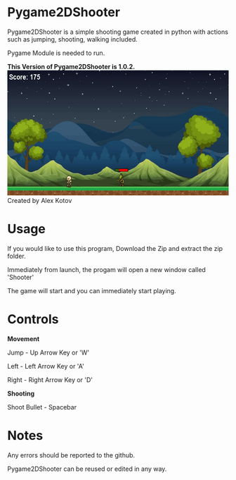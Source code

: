 # Pygame2DShooter

Pygame2DShooter is a simple shooting game created in python with actions such as jumping, shooting, walking included.

Pygame Module is needed to run.

**This Version of Pygame2DShooter is 1.0.2.**
![Demo](https://github.com/alexkotov10/Pygame2DShooter/blob/master/demo.gif)
Created by Alex Kotov

# Usage

If you would like to use this program, Download the Zip and extract the zip folder.

Immediately from launch, the progam will open a new window called 'Shooter'

The game will start and you can immediately start playing.

# Controls

**Movement**

Jump - Up Arrow Key or 'W'

Left - Left Arrow Key or 'A'

Right - Right Arrow Key or 'D'

**Shooting**

Shoot Bullet - Spacebar

# Notes

Any errors should be reported to the github.

Pygame2DShooter can be reused or edited in any way.
